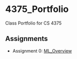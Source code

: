 # 4375_Portfolio
Class Portfolio for CS 4375

## Assignments

- Assignment 0: [ML_Overview](Assignment-0/ML_Overview.pdf)